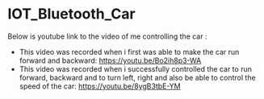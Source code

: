 # IOT_Bluetooth_Car
Below is youtube link to the video of me controlling the car :
- This video was recorded when i first was able to make the car run forward and backward:
      https://youtu.be/Bo2ih8p3-WA
- This video was recorded when i successfully controlled the car to run forward, backward and 
  to turn left, right and also be able to control the speed of the car:
      https://youtu.be/8ygB3tbE-YM
